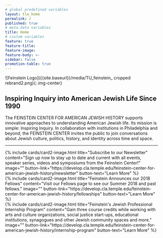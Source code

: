 ```yaml
---
# global predefined variables
layout: tla_home
permalink: /
published: true
# meta-data variables
title: Home
# custom variables
feature: true
feature-title:
feature-image: 
feature-body: >-
sidebar: false
promotion-table: true
---
```

![Feinstein Logo]({{site.baseurl}}/media/TU_feinstein_ cropped rebrand2.png){:.img-center}
## Inspiring Inquiry into American Jewish Life Since 1990
The FEINSTEIN CENTER FOR AMERICAN JEWISH HISTORY supports innovative approaches to understanding American Jewish life. Its mission is simple: Inspiring Inquiry. In collaboration with institutions in Philadelphia and beyond, the FEINSTEIN CENTER invites the public to join conversations about Jewish culture, politics, history, and identity across time and space.

___

<div class="row row-wide">
  <div class="col m12 l4">{% include cards/card2-image.html
    title="Subscribe to our Newsletter"
    content="Sign up now to stay up to date and current with all events, speaker series, videos and symposiums from the Feinstein Center!"
    image=""
    button-link="https://develop.cla.temple.edu/feinstein-center-for-american-jewish-history/newsletter"
    button-text="Learn More" %}
  </div>
  <div class="row row-wide">
    <div class="col m12 l4">{% include cards/card2-image.html
      title="Feinstein Announces our 2018 Fellows"
      content="Visit our Fellows page to see our Summer 2018 and past fellows."
      image=""
      button-link="https://develop.cla.temple.edu/feinstein-center-for-american-jewish-history/fellowships"
      button-text="Learn More" %}
    </div>
    <div class="row row-wide">
      <div class="col m12 l4">{% include cards/card2-image.html
        title="Feinstein's Jewish Professional Internship Program"
        content="Gain three course credits while working with arts and culture organizations, social justice start-ups, educational institutions, synagogues and other Jewish community spaces and more."
        image=""
        button-link="https://develop.cla.temple.edu/feinstein-center-for-american-jewish-history/internship-program"
        button-text="Learn More" %}
      </div>
</div>
